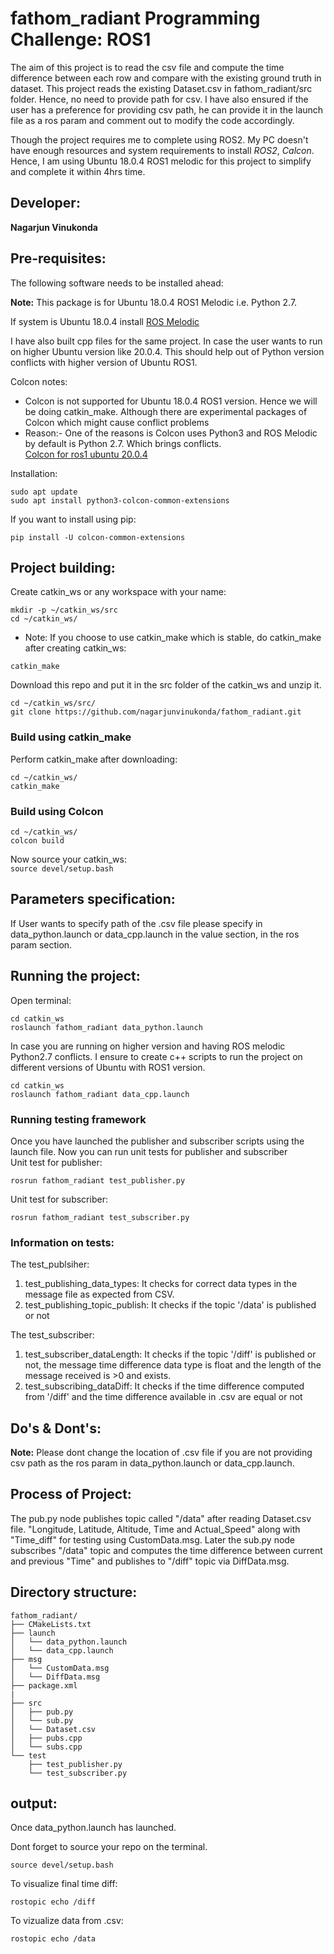 # fathom_radiant Programming Challenge: ROS1

The aim of this project is to read the csv file and compute the time difference between each row and compare with the existing ground truth in dataset. This project reads the existing Dataset.csv in fathom_radiant/src folder. Hence, no need to provide path for csv. I have also ensured if the user has a preference for providing csv path, he can provide it in the launch file as a ros param and comment out to modify the code accordingly. 

Though the project requires me to complete using ROS2. My PC doesn't have enough resources and system requirements to install *ROS2*, *Calcon*. Hence, I am using Ubuntu 18.0.4 ROS1 melodic for this project to simplify and complete it within 4hrs time.


## Developer: 
**Nagarjun Vinukonda**

## Pre-requisites:

The following software needs to be installed ahead:

**Note:** This package is for Ubuntu 18.0.4 ROS1 Melodic i.e. Python 2.7.

If system is Ubuntu 18.0.4 install [ROS Melodic](http://wiki.ros.org/melodic/Installation/Ubuntu)

I have also built cpp files for the same project. In case the user wants to run on higher Ubuntu version like 20.0.4. This should help out of Python version conflicts with higher version of Ubuntu ROS1. 


Colcon notes:<br />
* Colcon is not supported for Ubuntu 18.0.4 ROS1 version. Hence we will be doing catkin_make. Although there are experimental packages of Colcon which might cause conflict problems <br />
* Reason:- One of the reasons is Colcon uses Python3 and ROS Melodic by default is Python 2.7. Which brings conflicts. <br />
[Colcon for ros1 ubuntu 20.0.4](https://colcon.readthedocs.io/en/released/user/installation.html)

Installation:<br />
```
sudo apt update
sudo apt install python3-colcon-common-extensions
```
If you want to install using pip:<br />
```
pip install -U colcon-common-extensions
```

## Project building:

Create catkin_ws or any workspace with your name: <br />

```
mkdir -p ~/catkin_ws/src
cd ~/catkin_ws/
```
* Note: If you choose to use catkin_make which is stable, do catkin_make after creating catkin_ws:
```
catkin_make 
```

Download this repo and put it in the src folder of the catkin_ws and unzip it.
```
cd ~/catkin_ws/src/
git clone https://github.com/nagarjunvinukonda/fathom_radiant.git
```


### Build using catkin_make
Perform catkin_make after downloading:<br />
```
cd ~/catkin_ws/
catkin_make
```
### Build using Colcon
```
cd ~/catkin_ws/
colcon build
```

Now source your catkin_ws:<br />
`source devel/setup.bash`

## Parameters specification:

If User wants to specify path of the .csv file please specify in data_python.launch or data_cpp.launch in the value section, in the ros param section.<br/>

## Running the project:

Open terminal:

```
cd catkin_ws
roslaunch fathom_radiant data_python.launch
```

In case you are running on higher version and having ROS melodic Python2.7 conflicts. I ensure to create c++ scripts to run the project on different versions of Ubuntu with ROS1 version. 

```
cd catkin_ws
roslaunch fathom_radiant data_cpp.launch
```

### Running testing framework
Once you have launched the publisher and subscriber scripts using the launch file. Now you can run unit tests for publisher and subscriber <br/>
Unit test for publisher:
```
rosrun fathom_radiant test_publisher.py
```

Unit test for subscriber:
```
rosrun fathom_radiant test_subscriber.py
```
### Information on tests:
The test_publsiher:<br/>
1) test_publishing_data_types: It checks for correct data types in the message file as expected from CSV.
2) test_publishing_topic_publish: It checks if the topic '/data' is published or not <br/>

The test_subscriber: <br/>
1) test_subscriber_dataLength: It checks if the topic '/diff' is published or not, the message time difference data type is float and the length of the message received is >0 and exists. 
2) test_subscribing_dataDiff: It checks if the time difference computed from '/diff' and the time difference available in .csv are equal or not

## Do's & Dont's:

**Note:** Please dont change the location of .csv file if you are not providing csv path as the ros param in data_python.launch or data_cpp.launch.


## Process of Project:
The pub.py node publishes topic called "/data" after reading Dataset.csv file. "Longitude, Latitude, Altitude, Time and Actual_Speed" along with "Time_diff" for testing using CustomData.msg. Later the sub.py node subscribes "/data" topic and computes the time difference between current and previous "Time" and publishes to "/diff" topic via DiffData.msg. 


## Directory structure:

```
fathom_radiant/
├── CMakeLists.txt
├── launch
│   └── data_python.launch
│   └── data_cpp.launch
├── msg
│   └── CustomData.msg
│   └── DiffData.msg
├── package.xml
|
├── src
│   ├── pub.py
│   └── sub.py
│   └── Dataset.csv
│   ├── pubs.cpp
│   └── subs.cpp 
└── test
    ├── test_publisher.py
    └── test_subscriber.py

```

## output:

Once data_python.launch has launched.<br/>

Dont forget to source your repo on the terminal.<br/>
```
source devel/setup.bash
```

To visualize final time diff:
```
rostopic echo /diff
``` 

To vizualize data from .csv:
```
rostopic echo /data
``` 



